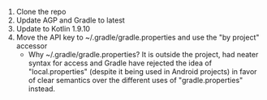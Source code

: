 1. Clone the repo
2. Update AGP and Gradle to latest
3. Update to Kotlin 1.9.10 
4. Move the API key to ~/.gradle/gradle.properties and use the "by project" accessor
    * Why  ~/.gradle/gradle.properties?  It is outside the project, had neater syntax for access and Gradle have rejected the idea of "local.properties" (despite it being used in Android projects) in favor of clear semantics over the different uses of "gradle.properties" instead.